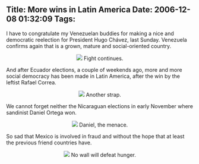 Title: More wins in Latin America
Date: 2006-12-08 01:32:09
Tags: 
---
I have to congratulate my Venezuelan buddies for making a nice and democratic reelection for President Hugo Chávez, last Sunday. Venezuela confirms again that is a grown, mature and social-oriented country.


<p align="center"><img src="http://damog.net/files/misc/luchasigue.jpg"/>
Fight continues.

And after Ecuador elections, a couple of weekends ago, more and more social democracy has been made in Latin America, after the win by the leftist Rafael Correa.

</p>
<p align="center"><img src="http://damog.net/files/misc/correa.jpg"/>
Another strap.

We cannot forget neither the Nicaraguan elections in early November where sandinist Daniel Ortega won.

</p>
<p align="center"><img src="http://www.damog.net/files/misc/danieltravieso.jpg"/>
Daniel, the menace.

So sad that Mexico is involved in fraud and without the hope that at least the previous friend countries have.

</p>
<p align="center"><img src="http://www.damog.net/files/misc/murohambre.jpg"/>
No wall will defeat hunger.  </p>
